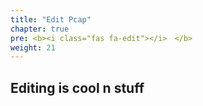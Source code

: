 ```yaml
---
title: "Edit Pcap"
chapter: true
pre: <b><i class="fas fa-edit"></i>　</b>
weight: 21
---
```


## Editing is cool n stuff
